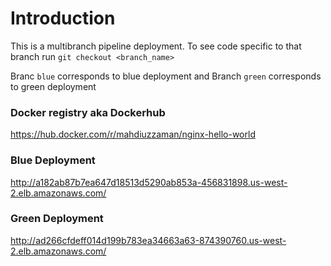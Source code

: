 # Introduction
This is a multibranch pipeline deployment. To see code specific to that branch run `git checkout <branch_name>`

Branc `blue` corresponds to blue deployment
and 
Branch `green` corresponds to green deployment

### Docker registry aka Dockerhub
https://hub.docker.com/r/mahdiuzzaman/nginx-hello-world

### Blue Deployment
http://a182ab87b7ea647d18513d5290ab853a-456831898.us-west-2.elb.amazonaws.com/

### Green Deployment
http://ad266cfdeff014d199b783ea34663a63-874390760.us-west-2.elb.amazonaws.com/


